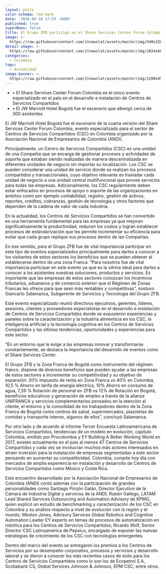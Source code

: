 ```yaml
---
layout: posts
color-schema: red-dark
date: '2018-04-16 17:53 -0400'
published: true
superNews: false
title: El Grupo ZFB participó en el Share Services Center Forum Colombia
image: >-
  https://raw.githubusercontent.com/itnewslat/assets/master/img/540x320/Servicep.jpg
detail-image: >-
  https://raw.githubusercontent.com/itnewslat/assets/master/img/1024x680/Servicel.jpg
categories:
  - Colombia
tags:
  - Actualidad
image-banner: >-
  https://raw.githubusercontent.com/itnewslat/assets/master/img/1200x450/Serviceg.jpg
---
```

- •	El Share Services Center Forum Colombia es el único evento especializado en el país en el desarrollo e instalación de Centros de Servicios Compartidos
- •	El JW Marriott Hotel Bogotá fue el escenario que albergó cerca de 300 asistentes.

El JW Marriott Hotel Bogotá fue el escenario de la cuarta versión del Share Services Center Forum Colombia, evento especializado para el sector de Centros de Servicios Compartidos (CSC) en Colombia organizado por la Asociación Nacional de Empresarios de Colombia (ANDI). 

Principalmente, un Centro de Servicios Compartidos (CSC) es una unidad de una Compañía que se encarga de gestionar procesos y actividades de soporte que estaban siendo realizadas de manera descentralizada en diferentes unidades de negocio sin importar su localización. Los CSC se pueden considerar una unidad de servicio donde se realizan los procesos compartidos y transaccionales, cuyo objetivo relevante es trasladar cada unidad de negocio a una unidad central multifuncional que provee servicios para todas las empresas. Adicionalmente, los CSC regularmente deben estar enfocados en procesos de apoyo o soporte de las organizaciones en ámbitos como por ejemplo contabilidad, registro, gestión de activos, reportes, créditos, cobranzas, gestión de tecnología y otros factores que dependen de la cadena de valor de cada industria.

En la actualidad, los Centros de Servicios Compartidos se han convertido en una herramienta fundamental para las empresas ya que mejoran significativamente la productividad, reducen los costos y logran establecer procesos de estandarización que les permite incrementar su eficiencia para evitar que cada grupo replique sus procesos dentro de las Compañías.

En ese sentido, para el Grupo ZFB fue de vital importancia participar en este tipo de eventos especializados principalmente para darles a conocer a los visitantes de estos sectores los beneficios que se pueden obtener al establecerse dentro de una zona Franca. “Para nosotros fue de vital importancia participar en este evento ya que es la vitrina ideal para darles a conocer a los asistentes nuestras soluciones, productos y servicios. Es importante que las empresas de estos sectores conozcan los incentivos tributarios, aduaneros y de comercio exterior que el Régimen de Zonas Francas les ofrece para que sean más rentables y competitivas”, sostuvo Giancarlo Salamanca, Subgerente de Servicios y Tecnología del Grupo ZFB.

Este evento especializado reunió directivos ejecutivos, gerentes, líderes, asesores, clientes y proveedores especialistas en el desarrollo e instalación de Centros de Servicios Compartidos donde se expusieron experiencias y paneles sobre la caracterización y la industria alimenticia en los CSC, la inteligencia artificial y la tecnología cognitiva en los Centros de Servicios Compartidos y las últimas tendencias, oportunidades y experiencias para este sector. 

“En un entorno que le exige a las empresas innovar y transformarse constantemente, se destaca la importancia del desarrollo de eventos como el Share Services Center.

El Grupo ZFB y la Zona Franca de Bogotá como instrumento del régimen franco, dispone de diversos beneficios que pueden ayudar a las empresas de estos sectores a incrementar su competitividad y su objetivo de expansión: 20% Impuesto de renta en Zona Franca vs 40% en Colombia, 10,5 % Ahorro en tarifa de energía eléctrica, 10% Ahorro en consumo de agua, 7,26 % Rotación de personal en ZFB vs 12% de Rotación en Bogotá, beneficios educativos y generación de empleo a través de la alianza UNIFRANCA y servicios complementarios pensados en la atención al cliente, el entorno y la comodidad de los trabajadores dentro de la Zona Franca de Bogotá como centros de salud, supermercados, plazoletas de comidas y transporte interno, algunos de ellos”, concluyó Salamanca. 

Por otro lado y de acuerdo al informe Tercer Encuesta Latinoamericana de Servicios Compartidos, tendencias de un modelo en evolución, capítulo Colombia, emitido por Procolombia y EY Building A Better Working World en 2017, existen actualmente en el país al menos 47 Centros de Servicios Compartidos y cada vez se involucran muchos más actores interesados en atraer inversión para la instalación de empresas segmentadas a este sector pensando en aumentar su competitividad. Colombia, compite hoy día con mercados de amplia experiencia en instalación y desarrollo de Centros de Servicios Compartidos como México y Costa Rica.  

Este encuentro desarrollado por la Asociación Nacional de Empresarios de Colombia (ANDI) contó además con la participación de grandes personalidades como Santiago Pinzón Galán, Director Ejecutivo de la Cámara de Industria Digital y servicios de la ANDI; Rubén Gallego, LATAM Lead Shared Services Outsourcing and Automation Advisory de KPMG, quien explicó un estudio de benchmarking y caracterización de los CSC en Colombia y su análisis respecto a nivel de evolución con la región y el mundo; Weston Jones, Advisory Services Global Robotics and Cognitive Automation Leader EY experto en temas de procesos de automatización en robótica para los Centros de Servicios Compartidos; Ricardo Wolf, Senior Director CSC Latinoamérica de Pepsico, encargado de exponer las nuevas estrategias de crecimiento de los CSC con tecnologías emergentes.

Dentro del marco del evento se entregaron los premios a los Centros de Servicios por su desempeño corporativo, procesos y servicios y desarrollo laboral y se dieron a conocer los más recientes casos de éxito para los Centros de Servicios Compartidos como lo son los de Ecopetrol S.A, Scotiabank CS, Global Services Johnson & Johnson, EPM CSC, entre otros.
